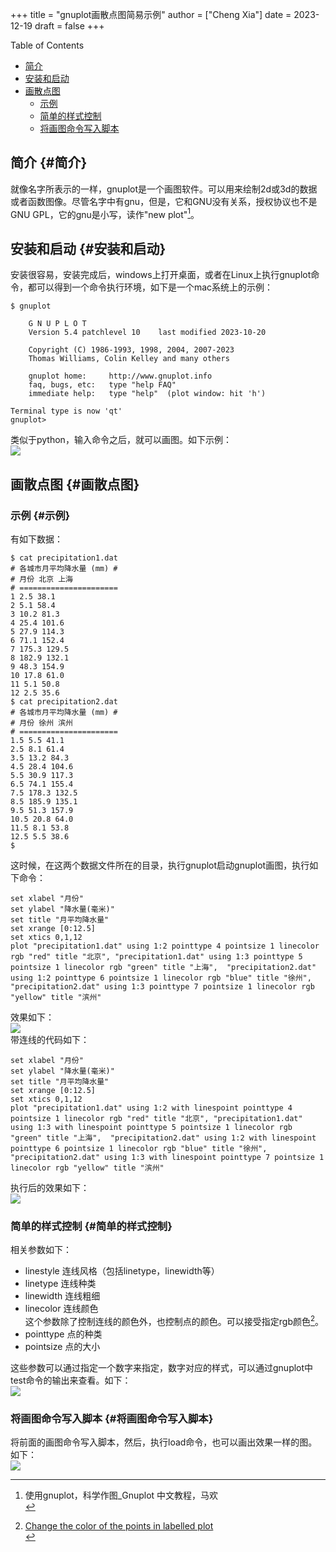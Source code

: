 +++
title = "gnuplot画散点图简易示例"
author = ["Cheng Xia"]
date = 2023-12-19
draft = false
+++

<div class="ox-hugo-toc toc">

<div class="heading">Table of Contents</div>

- [简介](#简介)
- [安装和启动](#安装和启动)
- [画散点图](#画散点图)
    - [示例](#示例)
    - [简单的样式控制](#简单的样式控制)
    - [将画图命令写入脚本](#将画图命令写入脚本)

</div>
<!--endtoc-->



## 简介 {#简介}

就像名字所表示的一样，gnuplot是一个画图软件。可以用来绘制2d或3d的数据或者函数图像。尽管名字中有gnu，但是，它和GNU没有关系，授权协议也不是GNU GPL，它的gnu是小写，读作"new plot"[^fn:1]。 <br/>


## 安装和启动 {#安装和启动}

安装很容易，安装完成后，windows上打开桌面，或者在Linux上执行gnuplot命令，都可以得到一个命令执行环境，如下是一个mac系统上的示例： <br/>

```text
$ gnuplot

	G N U P L O T
	Version 5.4 patchlevel 10    last modified 2023-10-20

	Copyright (C) 1986-1993, 1998, 2004, 2007-2023
	Thomas Williams, Colin Kelley and many others

	gnuplot home:     http://www.gnuplot.info
	faq, bugs, etc:   type "help FAQ"
	immediate help:   type "help"  (plot window: hit 'h')

Terminal type is now 'qt'
gnuplot> 
```

类似于python，输入命令之后，就可以画图。如下示例： <br/>
![](/ox-hugo/02_gnuplotSinX.png) <br/>


## 画散点图 {#画散点图}


### 示例 {#示例}

有如下数据： <br/>

```text
$ cat precipitation1.dat 
# 各城市月平均降水量 (mm) #
# 月份 北京 上海 
# ====================== 
1 2.5 38.1
2 5.1 58.4
3 10.2 81.3
4 25.4 101.6
5 27.9 114.3
6 71.1 152.4
7 175.3 129.5
8 182.9 132.1
9 48.3 154.9
10 17.8 61.0
11 5.1 50.8
12 2.5 35.6
$ cat precipitation2.dat 
# 各城市月平均降水量 (mm) #
# 月份 徐州 滨州 
# ====================== 
1.5 5.5 41.1
2.5 8.1 61.4
3.5 13.2 84.3
4.5 28.4 104.6
5.5 30.9 117.3
6.5 74.1 155.4
7.5 178.3 132.5
8.5 185.9 135.1
9.5 51.3 157.9
10.5 20.8 64.0
11.5 8.1 53.8
12.5 5.5 38.6
$ 
```

这时候，在这两个数据文件所在的目录，执行gnuplot启动gnuplot画图，执行如下命令： <br/>

```text
set xlabel "月份"
set ylabel "降水量(毫米)"
set title "月平均降水量"
set xrange [0:12.5]
set xtics 0,1,12
plot "precipitation1.dat" using 1:2 pointtype 4 pointsize 1 linecolor rgb "red" title "北京", "precipitation1.dat" using 1:3 pointtype 5 pointsize 1 linecolor rgb "green" title "上海",  "precipitation2.dat" using 1:2 pointtype 6 pointsize 1 linecolor rgb "blue" title "徐州", "precipitation2.dat" using 1:3 pointtype 7 pointsize 1 linecolor rgb "yellow" title "滨州"
```

效果如下： <br/>
![](/ox-hugo/03_gnuplotPointGraph.png) <br/>
带连线的代码如下： <br/>

```text
set xlabel "月份"
set ylabel "降水量(毫米)"
set title "月平均降水量"
set xrange [0:12.5]
set xtics 0,1,12
plot "precipitation1.dat" using 1:2 with linespoint pointtype 4 pointsize 1 linecolor rgb "red" title "北京", "precipitation1.dat" using 1:3 with linespoint pointtype 5 pointsize 1 linecolor rgb "green" title "上海",  "precipitation2.dat" using 1:2 with linespoint pointtype 6 pointsize 1 linecolor rgb "blue" title "徐州", "precipitation2.dat" using 1:3 with linespoint pointtype 7 pointsize 1 linecolor rgb "yellow" title "滨州"
```

执行后的效果如下： <br/>
![](/ox-hugo/04_gnuplotPointLineGraph.png) <br/>


### 简单的样式控制 {#简单的样式控制}

相关参数如下： <br/>

-   linestyle 连线风格（包括linetype，linewidth等） <br/>
-   linetype 连线种类 <br/>
-   linewidth 连线粗细 <br/>
-   linecolor 连线颜色 <br/>
    这个参数除了控制连线的颜色外，也控制点的颜色。可以接受指定rgb颜色[^fn:2]。 <br/>
-   pointtype 点的种类 <br/>
-   pointsize 点的大小 <br/>

这些参数可以通过指定一个数字来指定，数字对应的样式，可以通过gnuplot中test命令的输出来查看。如下： <br/>
![](/ox-hugo/01_gnuplotTest.png) <br/>


### 将画图命令写入脚本 {#将画图命令写入脚本}

将前面的画图命令写入脚本，然后，执行load命令，也可以画出效果一样的图。如下： <br/>
![](/ox-hugo/05_gnuplotScript.png) <br/>

[^fn:1]: 使用gnuplot，科学作图_Gnuplot 中文教程，马欢 <br/>
[^fn:2]: [Change the color of the points in labelled plot](https://stackoverflow.com/questions/25202251/change-the-color-of-the-points-in-labelled-plot)  <br/>